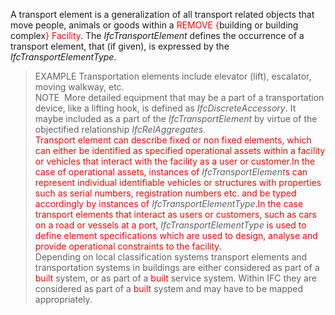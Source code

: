 A transport element is a generalization of all transport related objects that move people, animals or goods within a <font color="#ff0000">REMOVE {</font>building or building complex<font color="#ff0000">} Facility</font>. The _IfcTransportElement_ defines the occurrence of a transport element, that (if given), is expressed by the _IfcTransportElementType_.  
> EXAMPLE Transportation elements include elevator (lift), escalator, moving walkway, etc.  
> NOTE&nbsp; More detailed equipment that may be a part of a transportation device, like a lifting hook, is defined as _IfcDiscreteAccessory_. It maybe included as a part of the _IfcTransportElement_ by virtue of the objectified relationship _IfcRelAggregates_.  
<font color="#ff0000">Transport element can describe fixed or non fixed elements, which can either be identified as specified operational assets within a facility or vehicles that interact with the facility as a user or customer.</font><font color="#ff0000">In the case of operational assets, instances of </font>_IfcTransportElement_<font color="#ff0000">s can represent individual identifiable vehicles or structures with properties such as serial numbers, registration numbers etc. and be typed accordingly by instances of </font>_IfcTransportElementType_<font color="#ff0000">.</font><font color="#ff0000">In the case transport elements that interact as users or customers, such as cars on a road or vessels at a port, </font>_IfcTransportElementType_<font color="#ff0000"> is used to define element specifications which are used to design, analyse and provide operational constraints to the facility.</font>  
Depending on local classification systems transport elements and transportation systems in buildings are either considered as part of a <font color="#ff0000">built </font>system, or as part of a <font color="#ff0000">built </font>service system. Within IFC they are considered as part of a <font color="#ff0000">built </font>system and may have to be mapped appropriately.

